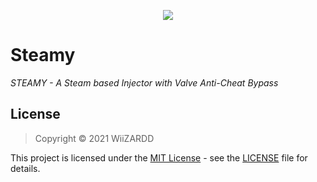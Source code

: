 <p align="center">
	<tr>
		<td align="center" style="padding=0;width=50%;">
			<img src="https://user-images.githubusercontent.com/95967478/146914561-50a0fe77-f213-4f7a-8983-cb69f1dad800.png" />
      
# Steamy
      
*STEAMY - A Steam based Injector with Valve Anti-Cheat Bypass*
    
## License
> Copyright © 2021 WiiZARDD

This project is licensed under the [MIT License](https://opensource.org/licenses/mit-license.php) - see the [LICENSE](LICENSE) file for details.

